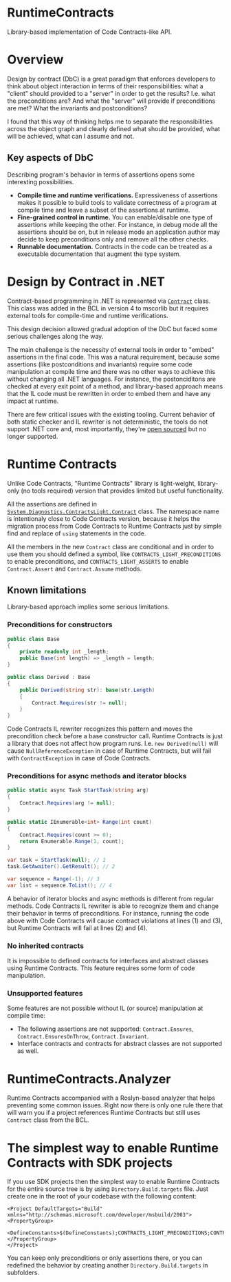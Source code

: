 # RuntimeContracts
Library-based implementation of Code Contracts-like API.

# Overview

Design by contract (DbC) is a great paradigm that enforces developers to think about object interaction in terms of their responsibilities: what a "client" should provided to a "server" in order to get the results? I.e. what the preconditions are? And what the "server" will provide if preconditions are met? What the invariants and postconditions?

I found that this way of thinking helps me to separate the responsibilities across the object graph and clearly defined what should be provided, what will be achieved, what can I assume and not.

## Key aspects of DbC

Describing program's behavior in terms of assertions opens some interesting possibilities.

* **Compile time and runtime verifications.** Expressiveness of assertions makes it possible to build tools to validate correctness of a program at compile time and leave a subset of the assertions at runtime.
* **Fine-grained control in runtime.** You can enable/disable one type of assertions while keeping the other. For instance, in debug mode all the assertions should be on, but in release mode an application author may decide to keep preconditions only and remove all the other checks.
* **Runnable documentation.** Contracts in the code can be treated as a executable documentation that augment the type system.

# Design by Contract in .NET
Contract-based programming in .NET is represented via [`Contract`](https://referencesource.microsoft.com/#mscorlib/system/diagnostics/contracts/contracts.cs,c575dbe300e57438) class. This class was added in the BCL in version 4 to mscorlib but it requires external tools for compile-time and runtime verifications.

This design decision allowed gradual adoption of the DbC but faced some serious challenges along the way.

The main challenge is the necessity of external tools in order to "embed" assertions in the final code. This was a natural requirement, because some assertions (like postconditions and invariants) require some code manipulation at compile time and there was no other ways to achieve this without changing all .NET languages. For instance, the postonciditons are checked at every exit point of a method, and library-based approach means that the IL code must be rewritten in order to embed them and have any impact at runtime.

There are few critical issues with the existing tooling. Current behavior of both static checker and IL rewriter is not deterministic, the tools do not support .NET core and, most importantly, they're [open sourced](https://github.com/Microsoft/CodeContracts) but no longer supported.

# Runtime Contracts
Unlike Code Contracts, "Runtime Contracts" library is light-weight, library-only (no tools required) version that provides limited but useful functionality.

All the assertions are defined in [`System.Diagnostics.ContractsLight.Contract`](https://github.com/SergeyTeplyakov/RuntimeContracts/blob/master/src/RuntimeContracts/Contract.cs#L29) class. The namespace name is intentionaly close to Code Contracts version, because it helps the migration process from Code Contracts to Runtime Contracts just by simple find and replace of `using` statements in the code. 

All the members in the new `Contract` class are conditional and in order to use them you should defined a symbol, like `CONTRACTS_LIGHT_PRECONDITIONS` to enable preconditions, and `CONTRACTS_LIGHT_ASSERTS` to enable `Contract.Assert` and `Contract.Assume` methods.

## Known limitations
Library-based approach implies some serious limitations.

### Preconditions for constructors
```csharp
public class Base
{
    private readonly int _length;
    public Base(int length) => _length = length;
}

public class Derived : Base
{
    public Derived(string str): base(str.Length)
    {
        Contract.Requires(str != null);
    }
}
```

Code Contracts IL rewriter recognizes this pattern and moves the precondition check before a base constructor call. Runtime Contracts is just a library that does not affect how program runs. I.e. `new Derived(null)` will cause `NullReferenceException` in case of Runtime Contracts, but will fail with `ContractException` in case of Code Contracts.

### Preconditions for async methods and iterator blocks
```csharp
public static async Task StartTask(string arg)
{
    Contract.Requires(arg != null);
}

public static IEnumerable<int> Range(int count)
{
    Contract.Requires(count >= 0);
    return Enumerable.Range(1, count);
}

var task = StartTask(null); // 1
task.GetAwaiter().GetResult(); // 2

var sequence = Range(-1); // 3
var list = sequence.ToList(); // 4
```

A behavior of iterator blocks and async methods is different from regular methods. Code Contracts IL rewriter is able to recognize them and change their behavior in terms of preconditions.
For instance, running the code above with Code Contracts will cause contract violations at lines (1) and (3), but Runtime Contracts will fail at lines (2) and (4).

### No inherited contracts
It is impossible to defined contracts for interfaces and abstract classes using Runtime Contracts. This feature requires some form of code manipulation.

### Unsupported features
Some features are not possible without IL (or source) manipulation at compile time:
* The following assertions are not supported: `Contract.Ensures`, `Contract.EnsuresOnThrow`, `Contract.Invariant`.
* Interface contracts and contracts for abstract classes are not supported as well.

# RuntimeContracts.Analyzer
Runtime Contracts accompanied with a Roslyn-based analyzer that helps preventing some common issues. Right now there is only one rule there that will warn you if a project references Runtime Contracts but still uses `Contract` class from the BCL.

# The simplest way to enable Runtime Contracts with SDK projects
If you use SDK projects then the simplest way to enable Runtime Contracts for the entire source tree is by using `Directory.Build.targets` file. Just create one in the root of your codebase with the following content:

```
<Project DefaultTargets="Build" xmlns="http://schemas.microsoft.com/developer/msbuild/2003">
<PropertyGroup>
  <DefineConstants>$(DefineConstants);CONTRACTS_LIGHT_PRECONDITIONS;CONTRACTS_LIGHT_ASSERTS</DefineConstants>
</PropertyGroup>
</Project>
```

You can keep only preconditions or only assertions there, or you can redefined the behavior by creating another `Directory.Build.targets` in subfolders.
